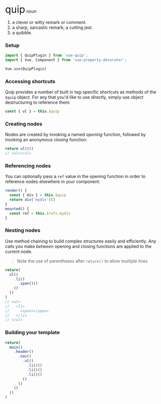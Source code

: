 <font size="6">quip</font>
_noun_
1. a clever or witty remark or comment.
1. a sharp, sarcastic remark; a cutting jest.
1. a quibble.

### Setup

```ts
import { QuipPlugin } from 'vue-quip';
import { Vue, Component } from 'vue-property-decorator';

Vue.use(QuipPlugin)
```

### Accessing shortcuts
Quip provides a number of built in tag-specific shortcuts as methods of the `$quip` object. For any that you'd like to use directly, simply use object destructuring to reference them:
```ts
const { ul } = this.$quip
```

### Creating nodes
Nodes are created by invoking a named _opening_ function, followed by invoking an anonymous _closing_ function:
```ts
return ul()()
// <ul></ul>
```

### Referencing nodes
You can optionally pass a `ref` value in the opening function in order to reference nodes elsewhere in your component:
```ts
render() {
  const { div } = this.$quip
  return div('mydiv')()
}
mounted() {
  const ref = this.$refs.mydiv
}
```

### Nesting nodes
Use method chaining to build complex structures easily and efficiently. Any calls you make _between_ opening and closing functions are applied to the current node.
> Note the use of parentheses after `return()` to allow multiple lines
```ts
return(
  ul()
    .li()
      .span()()
    ()
  ()
)
// <ul>
//   <li>
//     <span></span>
//   </li>
// </ul>
```

### Building your template
```ts
return(
  main()
    .header()
      .nav()
        .ul()
          .li()()
          .li()()
          .li()()
        ()
      ()
    ()
  ()
)
```